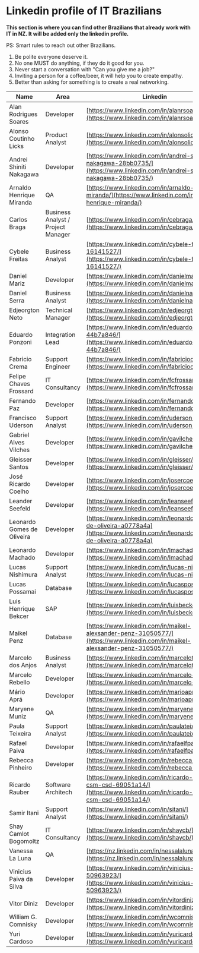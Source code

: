 # Linkedin profile of IT Brazilians

**This section is where you can find other Brazilians that already work with IT in NZ. It will be added only the linkedin profile.**

PS: Smart rules to reach out other Brazilians.
1. Be polite everyone deserve it.
2. No one MUST do anything, if they do it good for you.
3. Never start a conversation with "Can you give me a job?"
4. Inviting a person for a coffee/beer, it will help you to create empathy.
5. Better than asking for something is to create a real networking.

Name | Area | Linkedin
--- | --- | ---
Alan Rodrigues Soares | Developer | [https://www.linkedin.com/in/alanrsoares/](https://www.linkedin.com/in/alanrsoares/)
Alonso Coutinho Licks | Product Analyst | [https://www.linkedin.com/in/alonsolicks/](https://www.linkedin.com/in/alonsolicks/)
Andrei Shiniti Nakagawa | Developer | [https://www.linkedin.com/in/andrei-shiniti-nakagawa-28bb0735/](https://www.linkedin.com/in/andrei-shiniti-nakagawa-28bb0735/)
Arnaldo Henrique Miranda | QA | [https://www.linkedin.com/in/arnaldo-henrique-miranda/](https://www.linkedin.com/in/arnaldo-henrique-miranda/)
Carlos Braga | Business Analyst / Project Manager | [https://www.linkedin.com/in/cebraga/](https://www.linkedin.com/in/cebraga/)
Cybele Freitas | Business Analyst | [https://www.linkedin.com/in/cybele-freitas-16141527/](https://www.linkedin.com/in/cybele-freitas-16141527/)
Daniel Mariz | Developer | [https://www.linkedin.com/in/danielmariz/](https://www.linkedin.com/in/danielmariz/)
Daniel Serra | Business Analyst | [https://www.linkedin.com/in/danielnaimserra/](https://www.linkedin.com/in/danielnaimserra/)
Edjeorgton Neto | Technical Manager| [https://www.linkedin.com/in/edjeorgtonneto/](https://www.linkedin.com/in/edjeorgtonneto/)
Eduardo Ponzoni | Integration Lead | [https://www.linkedin.com/in/eduardo-ponzoni-44b7a846/](https://www.linkedin.com/in/eduardo-ponzoni-44b7a846/) 
Fabricio Crema | Support Engineer | [https://www.linkedin.com/in/fabriciocrema/](https://www.linkedin.com/in/fabriciocrema/)
Felipe Chaves Frossard | IT Consultancy | [https://www.linkedin.com/in/fcfrossard/](https://www.linkedin.com/in/fcfrossard/)
Fernando Paz | Developer| [https://www.linkedin.com/in/fernando-paz/](https://www.linkedin.com/in/fernando-paz/)
Francisco Uderson | Support Analyst| [https://www.linkedin.com/in/uderson1/](https://www.linkedin.com/in/uderson1/)
Gabriel Alves Vilches | Developer| [https://www.linkedin.com/in/gavilches/](https://www.linkedin.com/in/gavilches/)
Gleisser Santos | Developer | [https://www.linkedin.com/in/gleisser/](https://www.linkedin.com/in/gleisser/)
José Ricardo Coelho | Developer |[https://www.linkedin.com/in/josercoelho/](https://www.linkedin.com/in/josercoelho/)
Leander Seefeld | Developer | [https://www.linkedin.com/in/leanseefeld/](https://www.linkedin.com/in/leanseefeld/)
Leonardo Gomes de Oliveira | Developer | [https://www.linkedin.com/in/leonardo-gomes-de-oliveira-a0778a4a](https://www.linkedin.com/in/leonardo-gomes-de-oliveira-a0778a4a)
Leonardo Machado | Developer | [https://www.linkedin.com/in/lmachado/](https://www.linkedin.com/in/lmachado/)
Lucas Nishimura | Support Analyst| [https://www.linkedin.com/in/lucas-nishimura/](https://www.linkedin.com/in/lucas-nishimura/)
Lucas Possamai | Database | [https://www.linkedin.com/in/lucaspossamai/](https://www.linkedin.com/in/lucaspossamai/)
Luis Henrique Bekcer | SAP | [https://www.linkedin.com/in/luisbecker/](https://www.linkedin.com/in/luisbecker/)
Maikel Penz | Database | [https://www.linkedin.com/in/maikel-alexsander-penz-31050577/](https://www.linkedin.com/in/maikel-alexsander-penz-31050577/)
Marcelo dos Anjos | Business Analyst| [https://www.linkedin.com/in/marcelotdosanjos/](https://www.linkedin.com/in/marcelotdosanjos/)
Marcelo Rebello | Developer | [https://www.linkedin.com/in/marcelo-rebello/](https://www.linkedin.com/in/marcelo-rebello/)
Mário Aprá | Developer | [https://www.linkedin.com/in/marioapra/](https://www.linkedin.com/in/marioapra/)
Maryene Muniz | QA| [https://www.linkedin.com/in/maryenemuniz/](https://www.linkedin.com/in/maryenemuniz/)
Paula Teixeira | Support Analyst | [https://www.linkedin.com/in/paulateixeira/](https://www.linkedin.com/in/paulateixeira/)
Rafael Paiva | Developer| [https://www.linkedin.com/in/rafaelfpaiva/](https://www.linkedin.com/in/rafaelfpaiva/)
Rebecca Pinheiro | Developer| [https://www.linkedin.com/in/rebecca-pinheiro/](https://www.linkedin.com/in/rebecca-pinheiro/)
Ricardo Rauber | Software Architech| [https://www.linkedin.com/in/ricardo-rauber-csm-csd-69051a14/](https://www.linkedin.com/in/ricardo-rauber-csm-csd-69051a14/)
Samir Itani | Support Analyst | [https://www.linkedin.com/in/sitani/](https://www.linkedin.com/in/sitani/)
Shay Camlot Bogomoltz | IT Consultancy| [https://www.linkedin.com/in/shaycb/](https://www.linkedin.com/in/shaycb/)
Vanessa La Luna | QA | [https://nz.linkedin.com/in/nessalaluna](https://nz.linkedin.com/in/nessalaluna)
Vinicius Paiva da Silva | Developer | [https://www.linkedin.com/in/vinicius-da-silva-50963923/](https://www.linkedin.com/in/vinicius-da-silva-50963923/)
Vitor Diniz | Developer | [https://www.linkedin.com/in/vitordiniz/](https://www.linkedin.com/in/vitordiniz/)
William G. Comnisky | Developer | [https://www.linkedin.com/in/wcomnisky/](https://www.linkedin.com/in/wcomnisky/)
Yuri Cardoso | Developer | [https://www.linkedin.com/in/yuricardoso/](https://www.linkedin.com/in/yuricardoso/)
